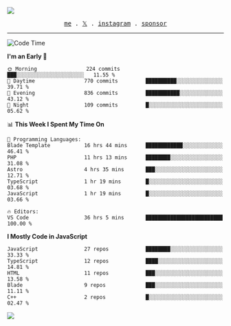 <img style="bottom: 800px;" src="https://imgur.com/rilHVxA.png"/>
<p align="center">
  <samp>
    <a href="https://fayln.com">me</a> .
    <!-- <a href="https://fayln.com/projects">projects</a> . -->
    <a href="https://go.fayln.com/twitter">𝕏</a> .
    <a href="https://go.fayln.com/instagram">instagram</a> .
<!--     <a href="https://go.fayln.com/polywork">polywork</a> . -->
    <a href="https://github.com/sponsors/faridhnzz">sponsor</a>
  </samp>
</p>

---
<!--START_SECTION:waka-->
![Code Time](http://img.shields.io/badge/Code%20Time-3%2C746%20hrs%2017%20mins-blue)

**I'm an Early 🐤** 

```text
🌞 Morning                224 commits         ███░░░░░░░░░░░░░░░░░░░░░░   11.55 % 
🌆 Daytime                770 commits         ██████████░░░░░░░░░░░░░░░   39.71 % 
🌃 Evening                836 commits         ███████████░░░░░░░░░░░░░░   43.12 % 
🌙 Night                  109 commits         █░░░░░░░░░░░░░░░░░░░░░░░░   05.62 % 
```


📊 **This Week I Spent My Time On** 

```text
💬 Programming Languages: 
Blade Template           16 hrs 44 mins      ████████████░░░░░░░░░░░░░   46.41 % 
PHP                      11 hrs 13 mins      ████████░░░░░░░░░░░░░░░░░   31.08 % 
Astro                    4 hrs 35 mins       ███░░░░░░░░░░░░░░░░░░░░░░   12.71 % 
TypeScript               1 hr 19 mins        █░░░░░░░░░░░░░░░░░░░░░░░░   03.68 % 
JavaScript               1 hr 19 mins        █░░░░░░░░░░░░░░░░░░░░░░░░   03.66 % 

🔥 Editors: 
VS Code                  36 hrs 5 mins       █████████████████████████   100.00 % 
```

**I Mostly Code in JavaScript** 

```text
JavaScript               27 repos            ████████░░░░░░░░░░░░░░░░░   33.33 % 
TypeScript               12 repos            ████░░░░░░░░░░░░░░░░░░░░░   14.81 % 
HTML                     11 repos            ███░░░░░░░░░░░░░░░░░░░░░░   13.58 % 
Blade                    9 repos             ███░░░░░░░░░░░░░░░░░░░░░░   11.11 % 
C++                      2 repos             █░░░░░░░░░░░░░░░░░░░░░░░░   02.47 % 
```




<!--END_SECTION:waka-->

![](https://hit.yhype.me/github/profile?user_id=29797712)
